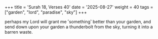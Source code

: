 +++
title = 'Surah 18, Verses 40'
date = '2025-08-27'
weight = 40
tags = ["garden", "lord", "paradise", "sky"]
+++

perhaps my Lord will grant me ˹something˺ better than your garden, and send down upon your garden a thunderbolt from the sky, turning it into a barren waste.